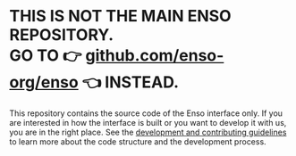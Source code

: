 <br/>

<h1>
  THIS IS NOT THE MAIN ENSO REPOSITORY.
  <br/>
  GO TO 👉 <a href="https://github.com/enso-org/enso">github.com/enso-org/enso</a> 👈 INSTEAD.
</h1>

This repository contains the source code of the Enso interface only. If you are
interested in how the interface is built or you want to develop it with us, you
are in the right place. See the
[development and contributing guidelines](docs/CONTRIBUTING.md) to learn more
about the code structure and the development process.

<br/>
